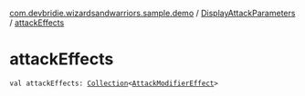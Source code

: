 [com.devbridie.wizardsandwarriors.sample.demo](../index.md) / [DisplayAttackParameters](index.md) / [attackEffects](.)

# attackEffects

`val attackEffects: `[`Collection`](https://kotlinlang.org/api/latest/jvm/stdlib/kotlin.collections/-collection/index.html)`<`[`AttackModifierEffect`](../../com.devbridie.wizardsandwarriors.sample.attack/-attack-modifier-effect.md)`>`
